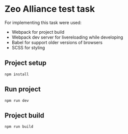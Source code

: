# Zeo Alliance test task

For implementing this task were used:
- Webpack for project build
- Webpack dev server for livereloading while developing
- Babel for support older versions of browsers
- SCSS for styling

## Project setup
```
npm install
```

## Run project
```
npm run dev
```

## Project build
```
npm run build
```
